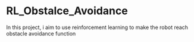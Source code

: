 # RL_Obstalce_Avoidance
In this project,  i aim to use reinforcement learning to make the robot reach obstacle avoidance function
